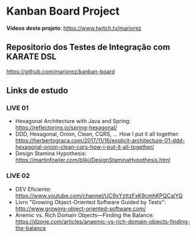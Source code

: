 # Kanban Board Project

**Videos deste projeto**: https://www.twitch.tv/mariorez

## Repositorio dos Testes de Integração com KARATE DSL
https://github.com/mariorez/kanban-board

## Links de estudo

### LIVE 01

- Hexagonal Architecture with Java and Spring: https://reflectoring.io/spring-hexagonal/
- DDD, Hexagonal, Onion, Clean, CQRS, … How I put it all together: https://herbertograca.com/2017/11/16/explicit-architecture-01-ddd-hexagonal-onion-clean-cqrs-how-i-put-it-all-together/
- Design Stamina Hypothesis: https://martinfowler.com/bliki/DesignStaminaHypothesis.html

### LIVE 02

- DEV Eficiente: https://www.youtube.com/channel/UC9xYzttzFxK9cmhKPQCalYQ
- Livro "Growing Object-Oriented Software Guided by Tests": http://www.growing-object-oriented-software.com/
- Anemic vs. Rich Domain Objects—Finding the Balance: https://dzone.com/articles/anaemic-vs-rich-domain-objects-finding-the-balance